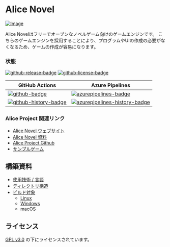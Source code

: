 # Alice Novel
[![Image](image.png)](https://alicenovel.web.app)

Alice Novelはフリーでオープンなノベルゲーム向けのゲームエンジンです。 こちらのゲームエンジンを採用することにより、プログラムやUIの作成の必要がなくなるため、ゲームの作成が容易になります。

### 状態
<!-- badges -->
[![github-release-badge]][github-release]
[![github-license-badge]][github-license]
<!-- badges -->

<!-- history badges -->
| GitHub Actions  | Azure Pipelines |
| --------------- | --------------- |
| [![github-badge]][github] | [![azurepipelines-badge]][azurepipelines] |
| [![github-history-badge]][github] | [![azurepipelines-history-badge]][azurepipelines-history] |
<!-- history badges -->

[github-release]: https://github.com/Lemon73-Computing/Alice_Novel/releases/latest
[github-release-badge]: https://img.shields.io/github/release/Lemon73-Computing/Alice_Novel.svg?logo=github&style=flat "最新リリース"
[github-license]: https://github.com/Lemon73-Computing/Alice_Novel/blob/master/LICENSE
[github-license-badge]: https://img.shields.io/github/license/Lemon73-Computing/Alice_Novel.svg?style=flat "ライセンス"
[azurepipelines]: https://dev.azure.com/lemon73/Alice_Novel/_build/latest?definitionId=1&branchName=master
[azurepipelines-badge]: https://img.shields.io/azure-devops/build/lemon73/Alice_Novel/1.svg?color=98C6FF&label=azure%20pipelines&logo=azuredevops&logoColor=98C6FF&style=flat "Azure Pipelines の状態"
[azurepipelines-history]: https://dev.azure.com/lemon73/Alice_Novel/_build?definitionId=1&branchName=master
[azurepipelines-history-badge]: https://buildstats.info/azurepipelines/chart/lemon73/Alice_Novel/1?includeBuildsFromPullRequest=false "Azure Pipelines の歴史"
[github]: https://github.com/Lemon73-Computing/Alice_Novel/actions/workflows/dotnet-maui.yml
[github-badge]: https://img.shields.io/github/actions/workflow/status/Lemon73-Computing/Alice_Novel/dotnet-maui.yml?label=github&logo=github&color=b845fc&logoColor=b845fc&style=flat "GitHub Actions の状態"
[github-history-badge]: https://buildstats.info/github/chart/Lemon73-Computing/Alice_Novel?includeBuildsFromPullRequest=false "GitHub Actions の歴史"

### Alice Project 関連リンク
- [Alice Novel ウェブサイト](https://alicenovel.web.app "Alice Novel で世界をより楽しく")
- [Alice Novel 資料](https://alicenovel.web.app/docs)
- [Alice Project Github](https://github.com/alicenovel/)
- [サンプルゲーム](https://github.com/AliceNovel/Alice-Novel_Sample-Games)

## 構築資料
- [使用技術 / 言語](./CONTRIBUTING.ja.md#使用技術--言語)
- [ディレクトリ構造](./CONTRIBUTING.ja.md#ディレクトリ構造)
- [ビルド対象](./build/target.md)
  - [Linux](./build/linux.md)
  - [Windows](./build/windows.md)
  - macOS

## ライセンス
[GPL v3.0](./LICENSE.txt) の下にライセンスされています。
